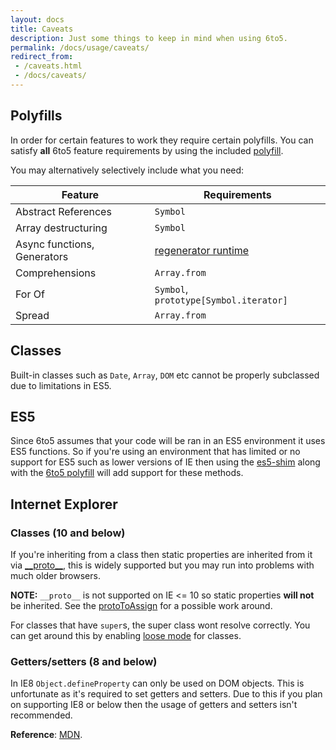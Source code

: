 ```yaml
---
layout: docs
title: Caveats
description: Just some things to keep in mind when using 6to5.
permalink: /docs/usage/caveats/
redirect_from:
 - /caveats.html
 - /docs/caveats/
---
```


## Polyfills

In order for certain features to work they require certain polyfills. You can
satisfy **all** 6to5 feature requirements by using the included
[polyfill](/docs/usage/polyfill).

You may alternatively selectively include what you need:

| Feature                     | Requirements                                                                          |
| --------------------------- | ------------------------------------------------------------------------------------- |
| Abstract References         | `Symbol`                                                                              |
| Array destructuring         | `Symbol`                                                                             |
| Async functions, Generators | [regenerator runtime](https://github.com/facebook/regenerator/blob/master/runtime.js) |
| Comprehensions              | `Array.from`                                                                          |
| For Of                      | `Symbol`, `prototype[Symbol.iterator]`                                                |
| Spread                      | `Array.from`                                                                          |

## Classes

Built-in classes such as `Date`, `Array`, `DOM` etc cannot be properly subclassed
due to limitations in ES5.

## ES5

Since 6to5 assumes that your code will be ran in an ES5 environment it uses ES5
functions. So if you're using an environment that has limited or no support for
ES5 such as lower versions of IE then using the
[es5-shim](https://github.com/es-shims/es5-shim) along with the
[6to5 polyfill](/docs/usage/polyfill) will add support for these methods.

## Internet Explorer

### Classes (10 and below)

If you're inheriting from a class then static properties are inherited from it
via [\_\_proto\_\_](https://developer.mozilla.org/en-US/docs/Web/JavaScript/Reference/Global_Objects/Object/proto),
this is widely supported but you may run into problems with much older browsers.

**NOTE:** `__proto__` is not supported on IE <= 10 so static properties
**will not** be inherited. See the
[protoToAssign](/docs/usage/transformers#spec-proto-to-assign) for a possible work
around.

For classes that have `super`s, the super class wont resolve correctly. You can
get around this by enabling [loose mode](/docs/usage/loose) for classes.

### Getters/setters (8 and below)

In IE8 `Object.defineProperty` can only be used on DOM objects. This is
unfortunate as it's required to set getters and setters. Due to this if
you plan on supporting IE8 or below then the usage of getters and setters
isn't recommended.

**Reference**: [MDN](https://developer.mozilla.org/en/docs/Web/JavaScript/Reference/Global_Objects/Object/defineProperty#Internet_Explorer_8_specific_notes).
